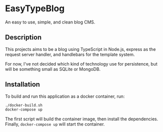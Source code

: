 # EasyTypeBlog
An easy to use, simple, and clean blog CMS.

## Description
This projects aims to be a blog using TypeScript in Node.js, express as the request server handler,
and handlebars for the template system.

For now, I've not decided which kind of technology use for persistence, but will be something small as SQLite or MongoDB.

## Installation
To build and run this application as a docker container, run:
```sh
./docker-build.sh
docker-compose up
```
The first script will build the container image, then install the dependencies. Finally, `docker-compose up` will start the container.
